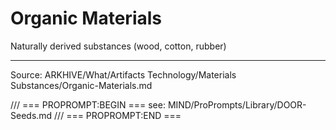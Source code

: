# Organic Materials

Naturally derived substances (wood, cotton, rubber)

---
Source: ARKHIVE/What/Artifacts Technology/Materials Substances/Organic-Materials.md

/// === PROPROMPT:BEGIN ===
see: MIND/ProPrompts/Library/DOOR-Seeds.md
/// === PROPROMPT:END ===
